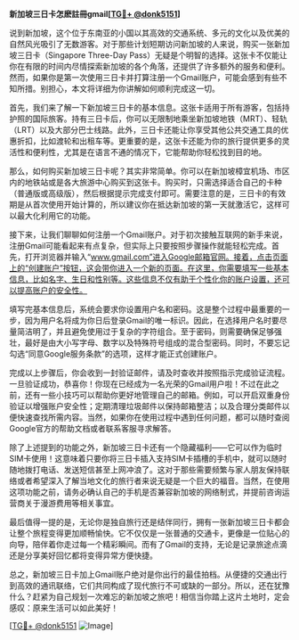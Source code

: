 **新加坡三日卡怎麽註冊gmail[[TG💪+ @donk5151](https://t.me/s/donk5151)]**

说到新加坡，这个位于东南亚的小国以其高效的交通系统、多元的文化以及优美的自然风光吸引了无数游客。对于那些计划短期访问新加坡的人来说，购买一张新加坡三日卡（Singapore Three-Day Pass）无疑是个明智的选择。这张卡不仅能让你在有限的时间内尽情探索新加坡的各个角落，还提供了许多额外的服务和便利。然而，如果你是第一次使用三日卡并打算注册一个Gmail账户，可能会感到有些不知所措。别担心，本文将详细为你讲解如何顺利完成这一切。

首先，我们来了解一下新加坡三日卡的基本信息。这张卡适用于所有游客，包括持护照的国际旅客。持有三日卡后，你可以无限制地乘坐新加坡地铁（MRT）、轻轨（LRT）以及大部分巴士线路。此外，三日卡还能让你享受其他公共交通工具的优惠折扣，比如渡轮和出租车等。更重要的是，这张卡还能为你的旅行提供更多的灵活性和便利性，尤其是在语言不通的情况下，它能帮助你轻松找到目的地。

那么，如何购买新加坡三日卡呢？其实非常简单。你可以在新加坡樟宜机场、市区内的地铁站或是各大旅游中心购买到这张卡。购买时，只需选择适合自己的卡种（普通版或高级版），然后根据提示完成支付即可。需要注意的是，三日卡的有效期是从首次使用开始计算的，所以建议你在抵达新加坡的第一天就激活它，这样可以最大化利用它的功能。

接下来，让我们聊聊如何注册一个Gmail账户。对于初次接触互联网的新手来说，注册Gmail可能看起来有点复杂，但实际上只要按照步骤操作就能轻松完成。首先，打开浏览器并输入“www.gmail.com”进入Google邮箱官网。接着，点击页面上的“创建账户”按钮，这会带你进入一个新的页面。在这里，你需要填写一些基本信息，比如名字、生日和性别等。这些信息不仅有助于个性化你的账户设置，还可以提高账户的安全性。

填写完基本信息后，系统会要求你设置用户名和密码。这是整个过程中最重要的一步，因为用户名将成为你日后登录Gmail的唯一标识。因此，在选择用户名时要尽量简洁明了，并且避免使用过于复杂的字符组合。至于密码，则需要确保足够强壮，最好是由大小写字母、数字以及特殊符号组成的混合型密码。同时，不要忘记勾选“同意Google服务条款”的选项，这样才能正式创建账户。

完成以上步骤后，你会收到一封验证邮件，请及时查收并按照指示完成验证流程。一旦验证成功，恭喜你！你现在已经成为一名光荣的Gmail用户啦！不过在此之前，还有一些小技巧可以帮助你更好地管理自己的邮箱。例如，可以开启双重身份验证以增强账户安全性；定期清理垃圾邮件以保持邮箱整洁；以及合理分类邮件以便快速查找所需内容。当然，如果你在使用过程中遇到任何问题，都可以随时查阅Google官方的帮助文档或者联系客服寻求解答。

除了上述提到的功能之外，新加坡三日卡还有一个隐藏福利——它可以作为临时SIM卡使用！这意味着只要你将三日卡插入支持SIM卡插槽的手机中，就可以随时随地拨打电话、发送短信甚至上网冲浪了。这对于那些需要频繁与家人朋友保持联络或者希望深入了解当地文化的旅行者来说无疑是一个巨大的福音。当然，在使用这项功能之前，请务必确认自己的手机是否兼容新加坡的网络制式，并提前咨询运营商关于漫游费用等相关事宜。

最后值得一提的是，无论你是独自旅行还是结伴同行，拥有一张新加坡三日卡都会让整个旅程变得更加顺畅愉快。它不仅仅是一张普通的交通卡，更像是一位贴心的向导，陪伴着你走过每一个精彩瞬间。而有了Gmail的支持，无论是记录旅途点滴还是分享美好回忆都将变得异常方便快捷。

总之，新加坡三日卡加上Gmail账户绝对是你出行的最佳拍档。从便捷的交通出行到高效的通讯联络，它们共同构成了现代旅行不可或缺的一部分。所以，还在犹豫什么？赶紧为自己规划一次难忘的新加坡之旅吧！相信当你踏上这片土地时，定会感叹：原来生活可以如此美好！

[[TG💪+ @donk5151](https://t.me/s/donk5151) ![Image](https://i.postimg.cc/rwNCRYN7/Snipaste-2025-04-30-17-27-05.png)]